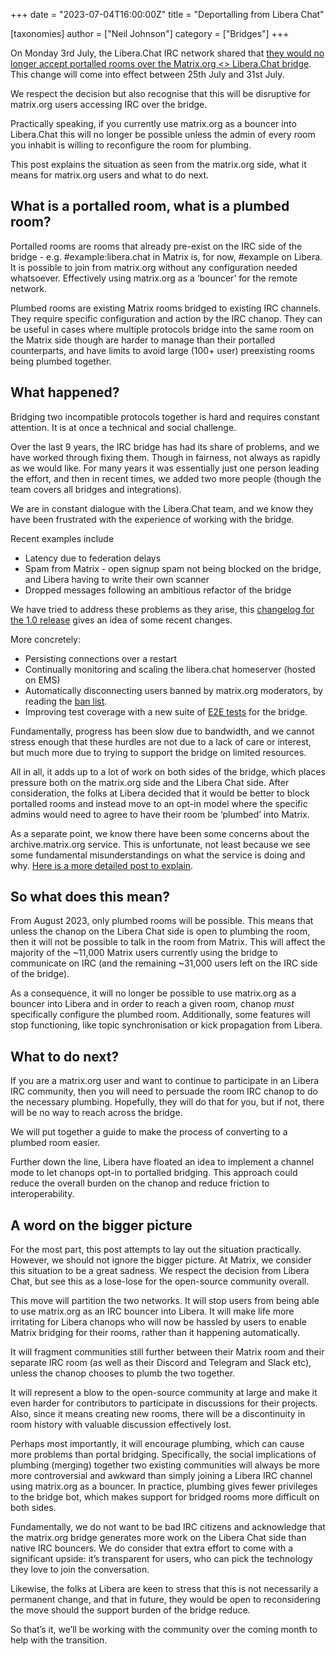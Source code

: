 +++
date = "2023-07-04T16:00:00Z"
title = "Deportalling from Libera Chat"

[taxonomies]
author = ["Neil Johnson"]
category = ["Bridges"]
+++

On Monday 3rd July, the Libera.Chat IRC network shared that [they would no longer accept portalled rooms over the Matrix.org &lt;> Libera.Chat bridge](https://libera.chat/news/matrix-deportalling).
This change will come into effect between 25th July and 31st July.

We respect the decision but also recognise that this will be disruptive for
matrix.org users accessing IRC over the bridge.

Practically speaking, if you currently use matrix.org as a bouncer into Libera.Chat this will no longer be possible unless the admin of every room you inhabit is willing
to reconfigure the room for plumbing.

This post explains the situation as seen from the matrix.org side, what it means for matrix.org users and what to do next.

<!-- more -->

## What is a portalled room, what is a plumbed room?

Portalled rooms are rooms that already pre-exist on the IRC side of the bridge -
e.g. #example:libera.chat in Matrix is, for now, #example on Libera. It is
possible to join from matrix.org without any configuration needed whatsoever.
Effectively using matrix.org as a ‘bouncer’ for the remote network.

Plumbed rooms are existing Matrix rooms bridged to existing IRC channels. They
require specific configuration and action by the IRC chanop. They can be useful
in cases where multiple protocols bridge into the same room on the Matrix side
though are harder to manage than their portalled counterparts, and have limits
to avoid large (100+ user) preexisting rooms being plumbed together.


## What happened?

Bridging two incompatible protocols together is hard and requires constant
attention. It is at once a technical and social challenge.

Over the last 9 years, the IRC bridge has had its share of problems, and we have
worked through fixing them. Though in fairness, not always as rapidly as we
would like. For many years it was essentially just one person leading the
effort, and then in recent times, we added two more people (though the team
covers all bridges and integrations).

We are in constant dialogue with the Libera.Chat team, and we know they have
been frustrated with the experience of working with the bridge.

Recent examples include

- Latency due to federation delays
- Spam from Matrix - open signup spam not being blocked on the bridge, and
  Libera having to write their own scanner
- Dropped messages following an ambitious refactor of the bridge

We have tried to address these problems as they arise, this [changelog for the 1.0 release](https://github.com/matrix-org/matrix-appservice-irc/releases/tag/1.0.0)
gives an idea of some recent changes.

More concretely:

- Persisting connections over a restart
- Continually monitoring and scaling the libera.chat homeserver (hosted on EMS)
- Automatically disconnecting users banned by matrix.org moderators, by reading
  the [ban list](https://matrix-org.github.io/matrix-appservice-irc/latest/administrators_guide.html#subscribing-to-moderation-policies).
- Improving test coverage with a new suite of [E2E tests](https://github.com/matrix-org/matrix-appservice-irc/tree/develop/spec/e2e)
  for the bridge.

Fundamentally, progress has been slow due to bandwidth, and we cannot stress
enough that these hurdles are not due to a lack of care or interest, but much
more due to trying to support the bridge on limited resources.

All in all, it adds up to a lot of work on both sides of the bridge, which
places pressure both on the matrix.org side and the Libera Chat side. After
consideration, the folks at Libera decided that it would be better to block
portalled rooms and instead move to an opt-in model where the specific admins
would need to agree to have their room be ‘plumbed’ into Matrix.

As a separate point, we know there have been some concerns about the
archive.matrix.org service. This is unfortunate, not least because we see some
fundamental misunderstandings on what the service is doing and why.
[Here is a more detailed post to explain](https://matrix.org/blog/2023/07/what-happened-with-the-archive/).


## So what does this mean?

From August 2023, only plumbed rooms will be possible.  This means that unless
the chanop on the Libera Chat side is open to plumbing the room, then it will not be
possible to talk in the room from Matrix. This will affect the majority of the
~11,000 Matrix users currently using the bridge to communicate on IRC (and the
remaining ~31,000 users left on the IRC side of the bridge).

As a consequence, it will no longer be possible to use matrix.org as a bouncer into
Libera and in order to reach a given room, chanop _must_ specifically configure the
plumbed room. Additionally, some features will stop functioning, like topic
synchronisation or kick propagation from Libera.


## What to do next?

If you are a matrix.org user and want to continue to participate in an Libera IRC
community, then you will need to persuade the room IRC chanop to do the
necessary plumbing. Hopefully, they will do that for you, but if not, there
will be no way to reach across the bridge.

We will put together a guide to make the process of converting to a plumbed
room easier.

Further down the line, Libera have floated an idea to implement a channel mode
to let chanops opt-in to portalled bridging. This approach could reduce the
overall burden on the chanop and reduce friction to interoperability.


## A word on the bigger picture

For the most part, this post attempts to lay out the situation practically.
However, we should not ignore the bigger picture. At Matrix, we consider this
situation to be a great sadness. We respect the decision from Libera Chat, but
see this as a lose-lose for the open-source community overall.

This move will partition the two networks. It will stop users from being able to
use matrix.org as an IRC bouncer into Libera. It will make life more irritating for Libera chanops
who will now be hassled by users to enable Matrix bridging for their rooms,
rather than it happening automatically.

It will fragment communities still further between their Matrix room and their
separate IRC room (as well as their Discord and Telegram and Slack etc), unless
the chanop chooses to plumb the two together.

It will represent a blow to the open-source community at large and make it even
harder for contributors to participate in discussions for their projects. Also,
since it means creating new rooms, there will be a discontinuity in room history
with valuable discussion effectively lost.

Perhaps most importantly, it will encourage plumbing, which can cause more
problems than portal bridging. Specifically, the social implications of plumbing
(merging) together two existing communities will always be more more
controversial and awkward than simply joining a Libera IRC channel using matrix.org as a
bouncer. In practice, plumbing gives fewer privileges to the bridge bot, which
makes support for bridged rooms more difficult on both sides.

Fundamentally, we do not want to be bad IRC citizens and acknowledge that the
matrix.org bridge generates more work on the Libera Chat side than native IRC
bouncers. We do consider that extra effort to come with a significant upside:
it’s transparent for users, who can pick the technology they love to join the
conversation.

Likewise, the folks at Libera are keen to stress that this is not necessarily a
permanent change, and that in future, they would be open to reconsidering the
move should the support burden of the bridge reduce.

So that’s it, we’ll be working with the community over the coming month to help with the transition.
